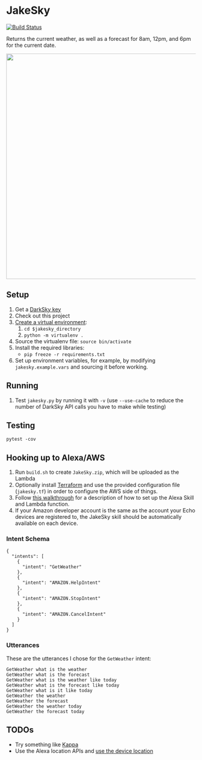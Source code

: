 # JakeSky

[![Build Status](https://travis-ci.org/jluszcz/JakeSky.svg?branch=master)](https://travis-ci.org/jluszcz/JakeSky)

Returns the current weather, as well as a forecast for 8am, 12pm, and 6pm for the current date.

[<img src="https://darksky.net/dev/img/attribution/poweredby-oneline.png" width="600"/>](https://darksky.net/poweredby/)

## Setup

1. Get a [DarkSky key](https://darksky.net/dev/)
1. Check out this project
1. [Create a virtual environment](http://python-guide-pt-br.readthedocs.io/en/latest/starting/install/osx/):
    1. `cd $jakesky_directory`
    1. `python -m virtualenv .`
1. Source the virtualenv file: `source bin/activate`
1. Install the required libraries:
    * `pip freeze -r requirements.txt`
1. Set up environment variables, for example, by modifying `jakesky.example.vars` and sourcing it before working.

## Running

1. Test `jakesky.py` by running it with `-v` (use `--use-cache` to reduce the number of DarkSky API calls you have to make while testing)

## Testing

`pytest -cov`

## Hooking up to Alexa/AWS

1. Run `build.sh` to create `JakeSky.zip`, which will be uploaded as the Lambda
1. Optionally install [Terraform](https://www.terraform.io) and use the provided configuration file (`jakesky.tf`) in order to configure the AWS side of things.
1. Follow [this walkthrough](http://moduscreate.com/build-an-alexa-skill-with-python-and-aws-lambda/) for a description of how to set up the Alexa Skill and Lambda function.
1. If your Amazon developer account is the same as the account your Echo devices are registered to, the JakeSky skill should be automatically available on each device.

### Intent Schema

```
{
  "intents": [
    {
      "intent": "GetWeather"
    },
    {
      "intent": "AMAZON.HelpIntent"
    },
    {
      "intent": "AMAZON.StopIntent"
    },
    {
      "intent": "AMAZON.CancelIntent"
    }
  ]
}
```

### Utterances

These are the utterances I chose for the `GetWeather` intent:

```
GetWeather what is the weather
GetWeather what is the forecast
GetWeather what is the weather like today
GetWeather what is the forecast like today
GetWeather what is it like today
GetWeather the weather
GetWeather the forecast
GetWeather the weather today
GetWeather the forecast today
```

## TODOs

- Try something like [Kappa](https://github.com/garnaat/kappa)
- Use the Alexa location APIs and [use the device location](https://geocod.io)
